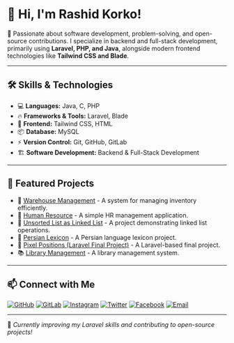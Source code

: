 # 👋 Hi, I'm Rashid Korko!

🚀 Passionate about software development, problem-solving, and open-source contributions. I specialize in backend and full-stack development, primarily using **Laravel, PHP, and Java**, alongside modern frontend technologies like **Tailwind CSS and Blade**.

---

## 🛠 Skills & Technologies

- 💻 **Languages:** Java, C, PHP
- 🔥 **Frameworks & Tools:** Laravel, Blade
- 🎨 **Frontend:** Tailwind CSS, HTML
- 📦 **Database:** MySQL
- ⚡ **Version Control:** Git, GitHub, GitLab
- 🏗 **Software Development:** Backend & Full-Stack Development

---

## 📌 Featured Projects

- 🏢 [Warehouse Management](https://github.com/rashid-korko/Warehouse-Management) - A system for managing inventory efficiently.
- 👥 [Human Resource](https://github.com/rashid-korko/HumanResource) - A simple HR management application.
- 🔗 [Unsorted List as Linked List](https://github.com/rashid-korko/UnsortedListAsLinkedList-Insert-And-Delete) - A project demonstrating linked list operations.
- 📖 [Persian Lexicon](https://github.com/rashid-korko/PersianLexicon) - A Persian language lexicon project.
- 🎯 [Pixel Positions (Laravel Final Project)](https://github.com/rashid-korko/pixel-positions-laravel-final-project) - A Laravel-based final project.
- 📚 [Library Management](https://github.com/rashid-korko/Library_Management) - A library management system.

---

## 📫 Connect with Me

[![GitHub](https://img.shields.io/badge/GitHub-000?logo=github&logoColor=white)](https://github.com/rashid-korko)
[![GitLab](https://img.shields.io/badge/GitLab-orange?logo=gitlab)](https://gitlab.com/korkorashid)
[![Instagram](https://img.shields.io/badge/Instagram-E4405F?logo=instagram&logoColor=white)](https://www.instagram.com/KORKORASHID)
[![Twitter](https://img.shields.io/badge/X-1DA1F2?logo=twitter&logoColor=white)](https://twitter.com/RashidKork)
[![Facebook](https://img.shields.io/badge/Facebook-1877F2?logo=facebook&logoColor=white)](https://www.facebook.com/share/1EgoVz5VjD/)
[![Email](https://img.shields.io/badge/Email-red?logo=gmail&logoColor=white)](mailto:benooo.sy.96@gmail.com)

---

🌱 *Currently improving my Laravel skills and contributing to open-source projects!*

